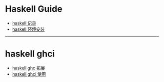 # Haskell Guide

- [haskell 记录](hask.md)
- [haskell 环境安装](hask-ghc-install.md)

------

# haskell ghci

- [haskell ghc 拓展](hask-ghc-extend.md)
- [haskell ghci 使用](hask-ghci.md)
